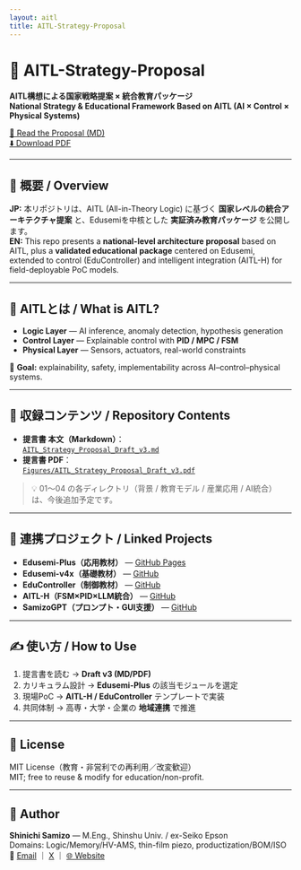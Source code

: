 ```yaml
---
layout: aitl
title: AITL-Strategy-Proposal
---
```


# 📘 AITL-Strategy-Proposal

**AITL構想による国家戦略提案 × 統合教育パッケージ**  
**National Strategy & Educational Framework Based on AITL (AI × Control × Physical Systems)**

[📄 Read the Proposal (MD)](AITL_Strategy_Proposal_Draft_v3.md)  
[⬇️ Download PDF](Figures/AITL_Strategy_Proposal_Draft_v3.pdf)

---

## 🧭 概要 / Overview
**JP:** 本リポジトリは、AITL (All-in-Theory Logic) に基づく **国家レベルの統合アーキテクチャ提案** と、Edusemiを中核とした **実証済み教育パッケージ** を公開します。  
**EN:** This repo presents a **national-level architecture proposal** based on AITL, plus a **validated educational package** centered on Edusemi, extended to control (EduController) and intelligent integration (AITL-H) for field-deployable PoC models.

---

## 🧠 AITLとは / What is AITL?
- **Logic Layer** — AI inference, anomaly detection, hypothesis generation  
- **Control Layer** — Explainable control with **PID / MPC / FSM**  
- **Physical Layer** — Sensors, actuators, real-world constraints

🎯 **Goal:** explainability, safety, implementability across AI–control–physical systems.

---

## 📂 収録コンテンツ / Repository Contents

- **提言書 本文（Markdown）**：  
  [`AITL_Strategy_Proposal_Draft_v3.md`](/AITL-Strategy-Proposal/AITL_Strategy_Proposal_Draft_v3.md)
- **提言書 PDF**：  
  [`Figures/AITL_Strategy_Proposal_Draft_v3.pdf`](/AITL-Strategy-Proposal/Figures/AITL_Strategy_Proposal_Draft_v3.pdf)

> 💡 01〜04 の各ディレクトリ（背景 / 教育モデル / 産業応用 / AI統合）は、今後追加予定です。

---

## 🔗 連携プロジェクト / Linked Projects
- **Edusemi-Plus（応用教材）** — [GitHub Pages](https://samizo-aitl.github.io/Edusemi-Plus/)  
- **Edusemi-v4x（基礎教材）** — [GitHub](https://github.com/Samizo-AITL/Edusemi-v4x)  
- **EduController（制御教材）** — [GitHub](https://github.com/Samizo-AITL/EduController)  
- **AITL-H（FSM×PID×LLM統合）** — [GitHub](https://github.com/Samizo-AITL/AITL-H)  
- **SamizoGPT（プロンプト・GUI支援）** — [GitHub](https://github.com/Samizo-AITL/SamizoGPT)

---

## ✍️ 使い方 / How to Use
1. 提言書を読む → **Draft v3 (MD/PDF)**  
2. カリキュラム設計 → **Edusemi-Plus** の該当モジュールを選定  
3. 現場PoC → **AITL-H / EduController** テンプレートで実装  
4. 共同体制 → 高専・大学・企業の **地域連携** で推進

---

## 📄 License
MIT License（教育・非営利での再利用／改変歓迎）  
MIT; free to reuse & modify for education/non-profit.

---

## 👤 Author
**Shinichi Samizo** — M.Eng., Shinshu Univ. / ex-Seiko Epson  
Domains: Logic/Memory/HV-AMS, thin-film piezo, productization/BOM/ISO  
📧 [Email](mailto:shin3t72@gmail.com) ｜ [X](https://x.com/shin3t72) ｜ [🌐 Website](https://samizo-aitl.github.io/)
